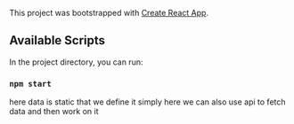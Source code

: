 This project was bootstrapped with [Create React App](https://github.com/facebook/create-react-app).

## Available Scripts

In the project directory, you can run:

### `npm start`

here data is static that we define it simply here we can also use api to fetch data and then work on it
